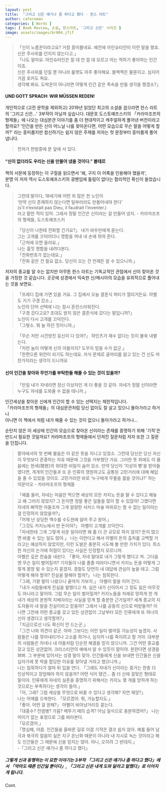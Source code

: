 ```yaml
---
layout: post
title:  "그리고 신은 얘기나 좀 하다고 했다 - 한스 라트"
author: caferoman
categories: [ Words ]
tags: [ Book Review, 소설, 한스라트, '그리고 신은' 시리즈 ]
image: assets/images/br004.jfif
---
```

> 「신이 노름꾼이라고요? 거참 흥미롭네요. 예전에 아인슈타인이 이런 말을 했죠. 신은 주사위를 던지지 않는다고.」   
「나도 알아요. 아인슈타인은 낄 데 안 낄 데 모르고 아는 척하기 좋아하는 인간이죠.   
신은 주사위를 던질 뿐 아니라 룰렛도 아주 좋아해요. 블랙잭은 물론이고. 심지어 가끔 포커도 쳐요.   
생각해 봐요. 도박꾼이 아니라면 어떻게 인간 같은 족속을 만들 생각을 했겠소?」

#### UND GOTT SPRACH: WIR MÜSSEN REDEN!

개인적으로 (고전 문학을 제외하고) 2019년 읽었던 최고의 소설을 꼽으라면 한스 라트의 '그리고 신은...' 3부작이 아닐까 싶습니다.
대문호 도스토예프스키의 「카라마조프의 형제들」에 나오는 대심문관 이야기를 좀 더 현대적이고 캐주얼하게 풀어낸 버전이라고 할까요?
'인간을 만든 신이 어느날 나를 찾아온다면, 어떤 모습으로 무슨 말을 어떻게 할까?' 라는 흥미롭지만 참신하기는 쉽지 않은 주제를 저자는 첫 문장부터 흥미롭게 풀어냅니다.

> 전처가 한밤중에 문 앞에 서 있다.

#### “신이 없더라도 우리는 신을 만들어 냈을 것이다.” 볼테르

책의 서문에 등장하는 이 구절을 읽으면서 '왜, 구지 이 어록을 인용해야 했을까',    
분명 이 저자 역시 도스토예프스키의 광팬임에 틀림이 없다는 합리적인 확신이 들었습니다.

> 그런데 말이다, 18세기에 어떤 죄 많은 한 노인이   
‘만약 신이 존재하지 않는다면 일부러라도 만들어내야 한다’   
(s’il n’existait pas Dieu, il faudrait l’inventer.)   
라고 말한 적이 있어. 그래서 정말 인간은 신이라는 걸 만들어 냈지. - 카라마조프의 형제들, 도스토예프스키


> 「당신이 나한테 전화할 건가요?」 내가 바우만에게 묻는다.   
그는 고개를 끄덕이더니 명함을 꺼내 내 손에 쥐여 준다.   
「근처에 오면 들러요.」   
나는 흘낏 명함을 내려다본다.   
「전화번호가 없는데요.」   
「전화 같은 건 필요 없소. 당신이 오는 건 언제든 알 수 있으니까.」

저자의 종교를 알 수는 없지만 아무튼 한스 라트는 기독교적인 관점에서 신이 찾아온 것을 가정한 것 같습니다. 곳곳에 성경에서 익숙한 신/메시아의 모습을 유희적으로 풀어내는 것을 보면요.

> 「프레디 집에 가면 있을 거요. 그 집에서 오늘 결혼식 파티가 열리거든요. 아벨도 거기 구경 갔소.」   
노인의 단어 선택에 나는 잠시 혼란스러워진다.   
「구경 갔다고요? 초대도 받지 않은 결혼식에 갔다는 말입니까?」   
노인이 다시 고개를 끄덕인다.   
「그렇소. 뭐 늘 하던 짓이니까.」

> 「무슨 저런 시건방진 등신이 다 있어?」 하인츠가 재수 없다는 듯이 불쑥 내뱉는다.   
「저런 놈이 어떻게 신의 아들이지? 도무지 믿을 수가 없군.」   
「한편으론 위안이 되기도 하는데요. 자식 문제로 골머리를 앓고 있는 건 신도 마찬가지라는 생각이 드니까요


#### 신이 인간을 찾아와 무언가를 부탁한들 해줄 수 있는 것이 있을까?

> 「만일 내가 자네라면 정신 이상자인 게 더 좋을 것 같아. 자네가 정말 신이라면 누구도 자네를 도와줄 수 없을 테니까.」

인간세상을 찾아온 신에게 인간이 할 수 있는 선택지는 제한적입니다.   
「카라마조프의 형제들」의 대심문관처럼 당신 없이도 잘 살고 있으니 돌아가라고 하거나   
아니면 이 책에서 처럼 내가 해줄 수 있는 것이 없으니 돌아가라고 하거나...   

순탄치 않은 이 세상에 인간의 모습으로 찾아온 신이라는 존재를 증명하기 위해 '기적'은 반드시 필요한 것일까요? 카라마조프의 형제들에서 던져진 질문처럼 저자 또한 그 질문을 던집니다.

> 황야에서의 첫 번째 물음은 이 같은 뜻을 지니고 있었소. 그런데 당신은 당신 자신이 무엇보다 존중하는 자유 때문에 그것을 거부했던 거요. 그러한 뜻 외에도 이 물음에는 현세(現世)의 위대한 비밀이 숨어 있소. 만약 당신이 ‘지상의 빵’을 받아들였다면, 개개의 인간들과 또 온 인류의 영원하고도 공통된 고민거리에 대해 해답을 줄 수 있었을 것이오. 고민거리란 바로 ‘누구에게 무릎을 꿇을 것이냐?’ 하는 의문이오 - 카라마조프의 형제들

> 「예를 들어, 자네는 마음만 먹으면 세상의 모든 카지노 돈을 딸 수 있다고 해놓고 왜 그러지 않았지? 그 돈이면 정말 좋은 일들을 많이 할 수 있잖아! 그랬다면 자네의 삐딱한 아들조차 그게 알량한 서커스 마술 따위로는 할 수 없는 일이라는 걸 인정하지 않았을까?」   
「어제 난 상당한 액수를 수도원에 잃어 주고 왔어.」   
「그것도 카지노에서 딴 돈이야?」 아벨이 고개를 끄덕인다.   
「자네한테 그게 그렇게 쉬운 일이라면 왜 좀 더 큰 규모로 하지 않지? 돈이 많으면 바꿀 수 있는 일도 많아.」 나는 이런다고 해서 아벨이 돈의 출처를 고백할 거라고는 예상하지 않았지만, 이런 도발은 충분히 시도해 볼 만한 가치가 있다. 최소한 자신의 논거에 허점이 있다는 사실은 인정할지 모르니까.   
아벨은 깊은 한숨을 내쉰다. 「좋아, 자네 말대로 내가 그렇게 했다고 쳐. 그다음엔 무슨 일이 벌어질까? 기자들이 나를 졸졸 따라다니면서 카지노 돈을 어떻게 그렇게 몽땅 털 수 있는지 묻겠지. 경찰도 당연히 내 대답에 관심이 높을 테고. 그럼 어떻게 해야 할까? 진실을 말해야 할까?」 나는 침묵한다.   
「그래, 기왕 말이 나왔으니 끝까지 가보지.」 아벨이 말을 이어 간다.   
「내가 사람들에게 진실을 말했다고 쳐. 실은 내가 신이어서 그 정도 일은 아무것도 아니라고 말이야. 그럼 무슨 일이 벌어질까? 카지노들을 차례로 망하게 한 게 내가 세상의 본원적 지배자라는 사실을 믿게 할 충분한 근거일까? 세계 종교의 지도자들이 내 말을 진실이라고 믿을까? 그래서 나를 공동의 신으로 떠받들까? 아니면 그전에 어떤 종교를 갖고 있든 상관없이 그날부터 모든 인류에게 또 하나의 신이 생겼다고 생각할까?」   
「지금으로선 나도 확신이 안 드는군.」   
「그건 나와 의견이 같군. 아마 그보다는 이런 일이 벌어질 가능성이 높겠지. 사람들은 나를 깎아내리거나 고소를 하거나, 심지어 나를 죽이려고 할 거야. 대부분의 사람들은 자네나 내 아들처럼 단순한 해결을 믿지 않으니까. 그건 어떤 종교를 갖고 있든 상관없어. 크리스티안의 예에서 알 수 있듯이 말이야. 원한다면 성경을 펴봐. 그 부분에 있어서는 성경 말이 맞아. 인간들에게 신을 보내면 인간들은 신을 십자가에 못 박을 합당한 이유를 찾아낼 거라고 했으니까.」   
나는 침묵하다가 얼마 뒤 입을 연다. 「그래도 자네가 신이라는 증거는 한층 더 인상적이고 장엄해야 하지 않을까? 어떤 식이 됐건… 좀 더 신에 걸맞은 형태로 말이야. 인류에게 자네의 실존을 증명하기 위해서는 카지노 몇 개를 망하게 하는 것으로는 부족하다는 생각이 들어.」   
「아, 그래? 그럼 세상을 무엇으로 바꿀 수 있다고 생각해? 자연 재앙?」   
나는 어깨를 으쓱한다. 「모르겠어. 뭐, 가능할지도.」   
「좋아. 어떤 걸 원해?」 아벨이 비아냥거리듯 묻는다.   
「대홍수? 전염병? 가뭄? 메뚜기 떼의 습격? 아님 일식으로 충분하겠어?」 나는 어이가 없는 표정으로 그를 바라본다.   
「모르겠어.」   
「명심해, 야콥. 인간들을 올바른 길로 이끌 기적은 결코 쉽지 않아. 예를 들어 남극과 북극의 얼음이 실은 지구 온난화 때문이 아니라 내 지시로 녹는 것이라고 해도 인간들은 그 때문에 신을 믿지는 않아. 아니, 오히려 그 반대지.」   
  -「그리고 신은 얘기나 좀 하다고 했다」


##### 그렇게 신과 동행하는 이 묘한 이야기는 3부작 「그리고 신은 얘기나 좀 하다고 했다」에서 「악마도 때론 인간일 뿐이다」, 「그리고 신은 내게 도와 달라고 말했다」로 이어지게 됩니다.
Cont.
